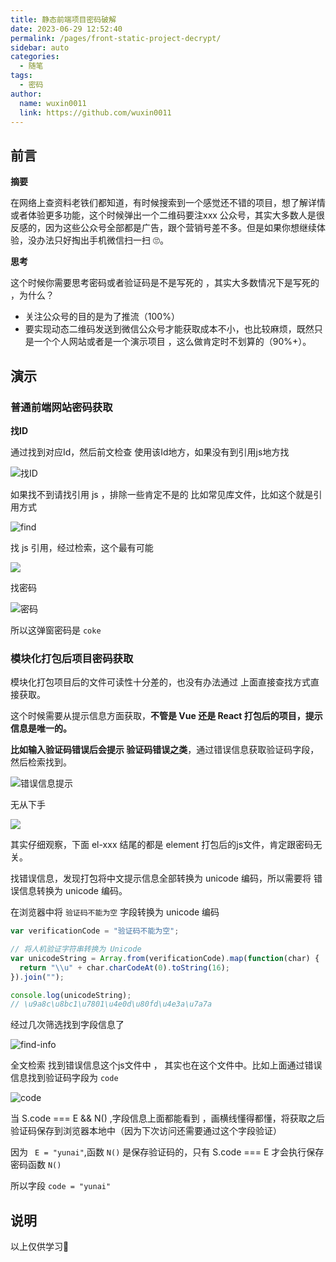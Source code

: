 ```yaml
---
title: 静态前端项目密码破解
date: 2023-06-29 12:52:40
permalink: /pages/front-static-project-decrypt/
sidebar: auto
categories:
  - 随笔
tags:
  - 密码
author:
  name: wuxin0011
  link: https://github.com/wuxin0011
---
```








## 前言



**摘要**

在网络上查资料老铁们都知道，有时候搜索到一个感觉还不错的项目，想了解详情或者体验更多功能，这个时候弹出一个二维码要注xxx 公众号，其实大多数人是很反感的，因为这些公众号全部都是广告，跟个营销号差不多。但是如果你想继续体验，没办法只好掏出手机微信扫一扫 🙄。



**思考**

这个时候你需要思考密码或者验证码是不是写死的 ，其实大多数情况下是写死的 ，为什么？

- 关注公众号的目的是为了推流（100%）
- 要实现动态二维码发送到微信公众号才能获取成本不小，也比较麻烦，既然只是一个个人网站或者是一个演示项目 ，这么做肯定时不划算的（90%+）。



## 演示



### 普通前端网站密码获取



**找ID** 

通过找到对应Id，然后前文检查 使用该Id地方，如果没有到引用js地方找

![找ID](/static-project-password/static-project-demo-00.png)





如果找不到请找引用 js ，排除一些肯定不是的 比如常见库文件，比如这个就是引用方式

![find](/static-project-password/static-project-demo-01.png)







找 js 引用，经过检索，这个最有可能

![](/static-project-password/static-project-demo-02.png)



找密码

![密码](/static-project-password/static-project-demo-05.png)





所以这弹窗密码是 `coke`





### 模块化打包后项目密码获取 



模块化打包项目后的文件可读性十分差的，也没有办法通过 上面直接查找方式直接获取。

这个时候需要从提示信息方面获取，**不管是 Vue 还是 React 打包后的项目，提示信息是唯一的。**

**比如输入验证码错误后会提示 验证码错误之类**，通过错误信息获取验证码字段，然后检索找到。





![错误信息提示](/static-project-password/error-message.png)







无从下手

![](/static-project-password/source-demo-01.png)



其实仔细观察，下面 el-xxx 结尾的都是 element 打包后的js文件，肯定跟密码无关。

找错误信息，发现打包将中文提示信息全部转换为 unicode 编码，所以需要将 错误信息转换为 unicode 编码。

在浏览器中将 `验证码不能为空` 字段转换为 unicode 编码

```js
var verificationCode = "验证码不能为空";

// 将人机验证字符串转换为 Unicode
var unicodeString = Array.from(verificationCode).map(function(char) {
  return "\\u" + char.charCodeAt(0).toString(16);
}).join("");

console.log(unicodeString);
// \u9a8c\u8bc1\u7801\u4e0d\u80fd\u4e3a\u7a7a
```



经过几次筛选找到字段信息了

![find-info](/static-project-password/search-code--02.png)



全文检索 找到错误信息这个js文件中 ， 其实也在这个文件中。比如上面通过错误信息找到验证码字段为 `code`



![code](/static-project-password/code.png)



当 S.code === E && N() ,字段信息上面都能看到 ，画横线懂得都懂，将获取之后验证码保存到浏览器本地中（因为下次访问还需要通过这个字段验证）

因为 ` E = "yunai"`,函数 `N()` 是保存验证码的，只有 S.code === E 才会执行保存密码函数 `N()`

所以字段 `code = "yunai"`



## 说明

以上仅供学习🤣

